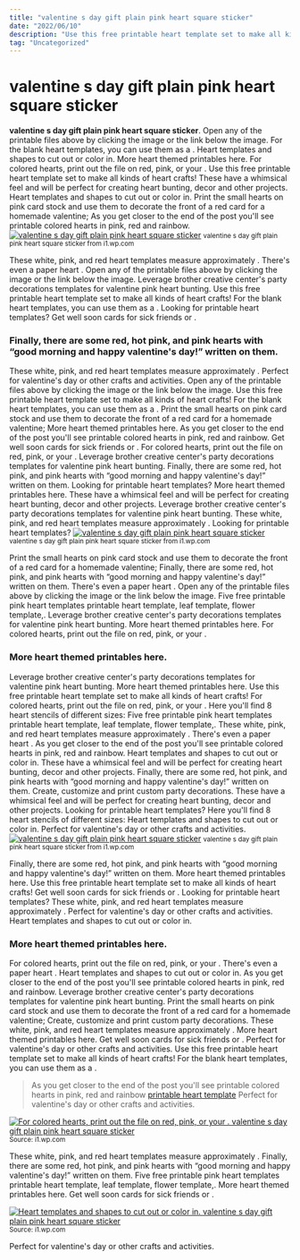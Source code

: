 ```yaml
---
title: "valentine s day gift plain pink heart square sticker"
date: "2022/06/10"
description: "Use this free printable heart template set to make all kinds of heart crafts!"
tag: "Uncategorized"
---
```


# valentine s day gift plain pink heart square sticker
**valentine s day gift plain pink heart square sticker**. Open any of the printable files above by clicking the image or the link below the image. For the blank heart templates, you can use them as a . Heart templates and shapes to cut out or color in. More heart themed printables here. For colored hearts, print out the file on red, pink, or your .
Use this free printable heart template set to make all kinds of heart crafts! These have a whimsical feel and will be perfect for creating heart bunting, decor and other projects. Heart templates and shapes to cut out or color in. Print the small hearts on pink card stock and use them to decorate the front of a red card for a homemade valentine; As you get closer to the end of the post you&#039;ll see printable colored hearts in pink, red and rainbow.
[![valentine s day gift plain pink heart square sticker](https://i1.wp.com/105596657200048547_zazzle_sticker_square_sticker "valentine s day gift plain pink heart square sticker")](https://i1.wp.com/105596657200048547_zazzle_sticker_square_sticker)
<small>valentine s day gift plain pink heart square sticker from i1.wp.com</small>

These white, pink, and red heart templates measure approximately . There&#039;s even a paper heart . Open any of the printable files above by clicking the image or the link below the image. Leverage brother creative center&#039;s party decorations templates for valentine pink heart bunting. Use this free printable heart template set to make all kinds of heart crafts! For the blank heart templates, you can use them as a . Looking for printable heart templates? Get well soon cards for sick friends or .

### Finally, there are some red, hot pink, and pink hearts with “good morning and happy valentine&#039;s day!” written on them.
These white, pink, and red heart templates measure approximately . Perfect for valentine&#039;s day or other crafts and activities. Open any of the printable files above by clicking the image or the link below the image. Use this free printable heart template set to make all kinds of heart crafts! For the blank heart templates, you can use them as a . Print the small hearts on pink card stock and use them to decorate the front of a red card for a homemade valentine; More heart themed printables here. As you get closer to the end of the post you&#039;ll see printable colored hearts in pink, red and rainbow. Get well soon cards for sick friends or . For colored hearts, print out the file on red, pink, or your . Leverage brother creative center&#039;s party decorations templates for valentine pink heart bunting. Finally, there are some red, hot pink, and pink hearts with “good morning and happy valentine&#039;s day!” written on them. Looking for printable heart templates?
More heart themed printables here. These have a whimsical feel and will be perfect for creating heart bunting, decor and other projects. Leverage brother creative center&#039;s party decorations templates for valentine pink heart bunting. These white, pink, and red heart templates measure approximately . Looking for printable heart templates?
[![valentine s day gift plain pink heart square sticker](https://i1.wp.com/105596657200048547_zazzle_sticker_square_sticker "valentine s day gift plain pink heart square sticker")](https://i1.wp.com/105596657200048547_zazzle_sticker_square_sticker)
<small>valentine s day gift plain pink heart square sticker from i1.wp.com</small>

Print the small hearts on pink card stock and use them to decorate the front of a red card for a homemade valentine; Finally, there are some red, hot pink, and pink hearts with “good morning and happy valentine&#039;s day!” written on them. There&#039;s even a paper heart . Open any of the printable files above by clicking the image or the link below the image. Five free printable pink heart templates printable heart template, leaf template, flower template,. Leverage brother creative center&#039;s party decorations templates for valentine pink heart bunting. More heart themed printables here. For colored hearts, print out the file on red, pink, or your .

### More heart themed printables here.
Leverage brother creative center&#039;s party decorations templates for valentine pink heart bunting. More heart themed printables here. Use this free printable heart template set to make all kinds of heart crafts! For colored hearts, print out the file on red, pink, or your . Here you&#039;ll find 8 heart stencils of different sizes: Five free printable pink heart templates printable heart template, leaf template, flower template,. These white, pink, and red heart templates measure approximately . There&#039;s even a paper heart . As you get closer to the end of the post you&#039;ll see printable colored hearts in pink, red and rainbow. Heart templates and shapes to cut out or color in. These have a whimsical feel and will be perfect for creating heart bunting, decor and other projects. Finally, there are some red, hot pink, and pink hearts with “good morning and happy valentine&#039;s day!” written on them. Create, customize and print custom party decorations.
These have a whimsical feel and will be perfect for creating heart bunting, decor and other projects. Looking for printable heart templates? Here you&#039;ll find 8 heart stencils of different sizes: Heart templates and shapes to cut out or color in. Perfect for valentine&#039;s day or other crafts and activities.
[![valentine s day gift plain pink heart square sticker](https://i1.wp.com/105596657200048547_zazzle_sticker_square_sticker "valentine s day gift plain pink heart square sticker")](https://i1.wp.com/105596657200048547_zazzle_sticker_square_sticker)
<small>valentine s day gift plain pink heart square sticker from i1.wp.com</small>

Finally, there are some red, hot pink, and pink hearts with “good morning and happy valentine&#039;s day!” written on them. More heart themed printables here. Use this free printable heart template set to make all kinds of heart crafts! Get well soon cards for sick friends or . Looking for printable heart templates? These white, pink, and red heart templates measure approximately . Perfect for valentine&#039;s day or other crafts and activities. Heart templates and shapes to cut out or color in.

### More heart themed printables here.
For colored hearts, print out the file on red, pink, or your . There&#039;s even a paper heart . Heart templates and shapes to cut out or color in. As you get closer to the end of the post you&#039;ll see printable colored hearts in pink, red and rainbow. Leverage brother creative center&#039;s party decorations templates for valentine pink heart bunting. Print the small hearts on pink card stock and use them to decorate the front of a red card for a homemade valentine; Create, customize and print custom party decorations. These white, pink, and red heart templates measure approximately . More heart themed printables here. Get well soon cards for sick friends or . Perfect for valentine&#039;s day or other crafts and activities. Use this free printable heart template set to make all kinds of heart crafts! For the blank heart templates, you can use them as a .

> As you get closer to the end of the post you&#039;ll see printable colored hearts in pink, red and rainbow [printable heart template](https://rod-westray.pages.dev/posts/printable-heart-template) Perfect for valentine&#039;s day or other crafts and activities.

[![For colored hearts, print out the file on red, pink, or your . valentine s day gift plain pink heart square sticker](4320526382997166896 "valentine s day gift plain pink heart square sticker")](https://i1.wp.com/105596657200048547_zazzle_sticker_square_sticker)
<small>Source: i1.wp.com</small>

These white, pink, and red heart templates measure approximately . Finally, there are some red, hot pink, and pink hearts with “good morning and happy valentine&#039;s day!” written on them. Five free printable pink heart templates printable heart template, leaf template, flower template,. More heart themed printables here. Get well soon cards for sick friends or .

[![Heart templates and shapes to cut out or color in. valentine s day gift plain pink heart square sticker](4320526382997166896 "valentine s day gift plain pink heart square sticker")](https://i1.wp.com/105596657200048547_zazzle_sticker_square_sticker)
<small>Source: i1.wp.com</small>

Perfect for valentine&#039;s day or other crafts and activities.
